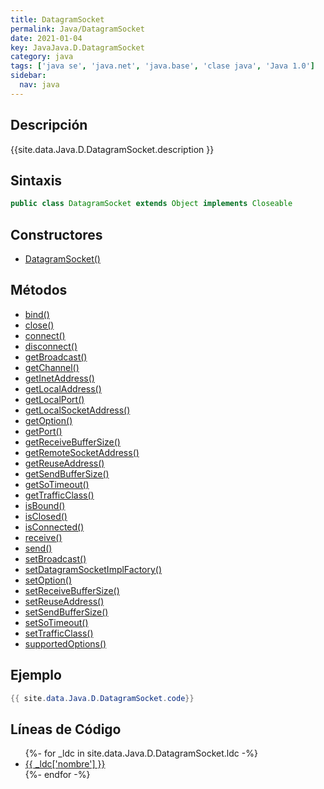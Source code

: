 ```yaml
---
title: DatagramSocket
permalink: Java/DatagramSocket
date: 2021-01-04
key: JavaJava.D.DatagramSocket
category: java
tags: ['java se', 'java.net', 'java.base', 'clase java', 'Java 1.0']
sidebar: 
  nav: java
---
```


## Descripción
{{site.data.Java.D.DatagramSocket.description }}

## Sintaxis
~~~java
public class DatagramSocket extends Object implements Closeable
~~~

## Constructores
* [DatagramSocket()](/Java/DatagramSocket/DatagramSocket/)

## Métodos
* [bind()](/Java/DatagramSocket/bind)
* [close()](/Java/DatagramSocket/close)
* [connect()](/Java/DatagramSocket/connect)
* [disconnect()](/Java/DatagramSocket/disconnect)
* [getBroadcast()](/Java/DatagramSocket/getBroadcast)
* [getChannel()](/Java/DatagramSocket/getChannel)
* [getInetAddress()](/Java/DatagramSocket/getInetAddress)
* [getLocalAddress()](/Java/DatagramSocket/getLocalAddress)
* [getLocalPort()](/Java/DatagramSocket/getLocalPort)
* [getLocalSocketAddress()](/Java/DatagramSocket/getLocalSocketAddress)
* [getOption()](/Java/DatagramSocket/getOption)
* [getPort()](/Java/DatagramSocket/getPort)
* [getReceiveBufferSize()](/Java/DatagramSocket/getReceiveBufferSize)
* [getRemoteSocketAddress()](/Java/DatagramSocket/getRemoteSocketAddress)
* [getReuseAddress()](/Java/DatagramSocket/getReuseAddress)
* [getSendBufferSize()](/Java/DatagramSocket/getSendBufferSize)
* [getSoTimeout()](/Java/DatagramSocket/getSoTimeout)
* [getTrafficClass()](/Java/DatagramSocket/getTrafficClass)
* [isBound()](/Java/DatagramSocket/isBound)
* [isClosed()](/Java/DatagramSocket/isClosed)
* [isConnected()](/Java/DatagramSocket/isConnected)
* [receive()](/Java/DatagramSocket/receive)
* [send()](/Java/DatagramSocket/send)
* [setBroadcast()](/Java/DatagramSocket/setBroadcast)
* [setDatagramSocketImplFactory()](/Java/DatagramSocket/setDatagramSocketImplFactory)
* [setOption()](/Java/DatagramSocket/setOption)
* [setReceiveBufferSize()](/Java/DatagramSocket/setReceiveBufferSize)
* [setReuseAddress()](/Java/DatagramSocket/setReuseAddress)
* [setSendBufferSize()](/Java/DatagramSocket/setSendBufferSize)
* [setSoTimeout()](/Java/DatagramSocket/setSoTimeout)
* [setTrafficClass()](/Java/DatagramSocket/setTrafficClass)
* [supportedOptions()](/Java/DatagramSocket/supportedOptions)

## Ejemplo
~~~java
{{ site.data.Java.D.DatagramSocket.code}}
~~~

## Líneas de Código
<ul>
{%- for _ldc in site.data.Java.D.DatagramSocket.ldc -%}
   <li>
       <a href="{{_ldc['url'] }}">{{ _ldc['nombre'] }}</a>
   </li>
{%- endfor -%}
</ul>
